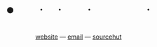 <pre align=center>
 
   
⬤       •    •       •               •


</pre>

<div align=center>
  <a href="https://enby.space">website</a> —
  <a href="mailto:aoife@enby.space">email</a> —
  <a href="https://sr.ht/~nbsp">sourcehut</a>
</div>
